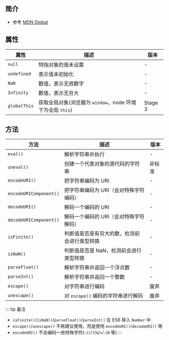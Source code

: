## 简介

+ 参考 [MDN Global](https://developer.mozilla.org/zh-CN/docs/Web/JavaScript/Reference/Global_Objects)




## 属性

|属性|描述|版本|
|-|-|-|
|`null`|特指对象的值未设置|-|
|`undefined`|表示值未初始化|-|
|`NaN`|数值，表示无效数字|-|
|`Infinity`|数值，表示无穷大|-|
|`globalThis`|获取全局对象(浏览器为 `window`，node 环境下为全局 `this`)|Stage 3|




## 方法

|方法|描述|版本|
|-|-|-|
|`eval()`|解析字符串并执行|-|
|`uneval()`|创建一个代表对象的源代码的字符串|<Badge type="warning">非标准</Badge>|
|`encodeURI()`|把字符串编码为 URI|-|
|`encodeURIComponent()`|把字符串编码为 URI（会对特殊字符编码）|-|
|`decodeURI()`|解码一个编码的 URI|-|
|`decodeURIComponent()`|解码一个编码的 URI（会对特殊字符解码）|-|
|`isFinite()`|判断值是否是有穷大的数，检测前会进行类型转换|-|
|`isNaN()`|判断值是否是 NaN，检测前会进行类型转换|-|
|`parseFloat()`|解析字符串并返回一个浮点数|-|
|`parseInt()`|解析字符串并返回一个整数|-|
|`escape()`|对字符串进行编码|<Badge type="warning">废弃</Badge>|
|`unescape()`|对 `escape()` 编码的字符串进行解码|<Badge type="warning">废弃</Badge>|


::: tip 备注
+ `isFinite()`/`isNaN()`/`parseFloat()`/`parseInt()` 在 ES6 移入 `Number` 中
+ `escape()`/`unescape()` 不再建议使用，而是使用 `encodeURI()`/`decodeURI()` 等
+ `encodeURI()` 不会编码一些特殊字符(`:`/`/`/`?`/`&`/`=`/`-`/`#` 等)
:::